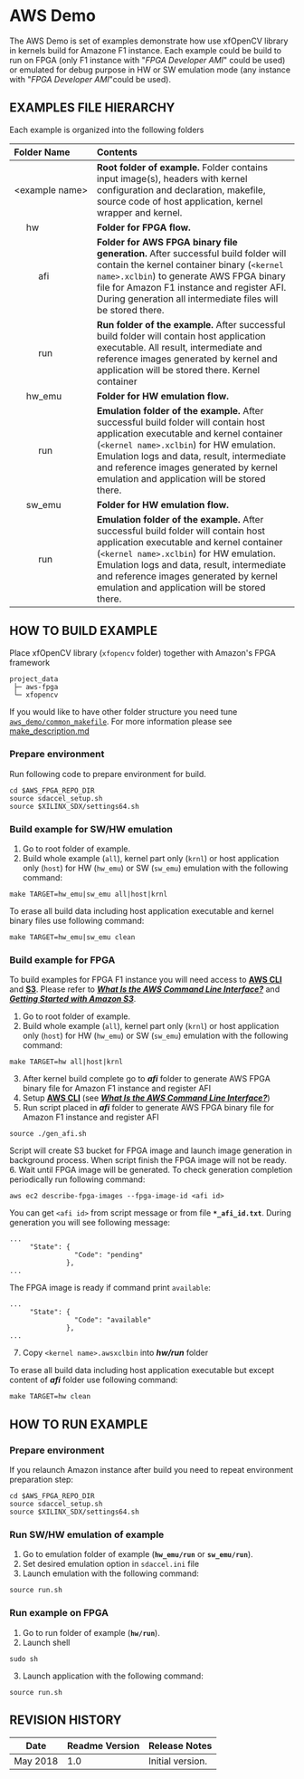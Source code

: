 AWS Demo 
======================
The AWS Demo is set of examples demonstrate how use xfOpenCV library in kernels build for Amazone F1 instance. Each example could be build to run on FPGA (only F1 instance with "*FPGA Developer AMI*" could be used) or emulated for debug purpose in HW or SW emulation mode (any instance with "*FPGA Developer AMI*"could be used). 

## EXAMPLES FILE HIERARCHY
Each example is organized into the following folders 


|  Folder Name | Contents |
| :----- | :------ 
| &lt;example&nbsp;name&gt; | **Root folder of example.** Folder contains input image(s), headers with kernel configuration and declaration, makefile, source code of host application, kernel wrapper and kernel.|
| &nbsp;&nbsp;&nbsp;&nbsp;&nbsp;hw |**Folder for FPGA flow.**  |
| &nbsp;&nbsp;&nbsp;&nbsp;&nbsp;&nbsp;&nbsp;&nbsp;&nbsp;&nbsp;afi |**Folder for AWS FPGA binary file generation.** After successful build folder will contain the kernel container  binary (`<kernel name>.xclbin`) to generate AWS FPGA binary file for Amazon F1 instance and register AFI. During generation all intermediate files will be stored there. |
| &nbsp;&nbsp;&nbsp;&nbsp;&nbsp;&nbsp;&nbsp;&nbsp;&nbsp;&nbsp;run |**Run folder of the example.** After successful build folder will contain host application executable. All result, intermediate and reference images generated by kernel and application will be stored there. Kernel container  |
| &nbsp;&nbsp;&nbsp;&nbsp;&nbsp;hw_emu |**Folder for HW emulation flow.**  |
| &nbsp;&nbsp;&nbsp;&nbsp;&nbsp;&nbsp;&nbsp;&nbsp;&nbsp;&nbsp;run |**Emulation folder of the example.** After successful build folder will contain host application executable and kernel container (`<kernel name>.xclbin`) for HW emulation. Emulation logs and data, result, intermediate and reference images generated by kernel emulation and application will be stored there.  |
| &nbsp;&nbsp;&nbsp;&nbsp;&nbsp;sw_emu |**Folder for HW emulation flow.**  |
| &nbsp;&nbsp;&nbsp;&nbsp;&nbsp;&nbsp;&nbsp;&nbsp;&nbsp;&nbsp;run |**Emulation folder of the example.** After successful build folder will contain host application executable and kernel container (`<kernel name>.xclbin`) for HW emulation. Emulation logs and data, result, intermediate and reference images generated by kernel emulation and application will be stored there.  |


## HOW TO BUILD EXAMPLE
Place xfOpenCV library (`xfopencv` folder) together with Amazon's FPGA framework
```
project_data
 ├─ aws-fpga
 └─ xfopencv
```

If you would like to have other folder structure you need tune [`aws_demo/common_makefile`](common_makefile). For more information please see [make_description.md](make_description.md) 

### Prepare environment
Run following code to prepare environment for build.
```
cd $AWS_FPGA_REPO_DIR 
source sdaccel_setup.sh 
source $XILINX_SDX/settings64.sh
```

### Build example for SW/HW emulation

1. Go to root folder of example.
2. Build whole example (`all`), kernel part only (`krnl`) or host application only (`host`) for HW (`hw_emu`) or SW (`sw_emu`) emulation with the following command:
```
make TARGET=hw_emu|sw_emu all|host|krnl
```

To erase all build data including host application executable and kernel binary files use following command:
```
make TARGET=hw_emu|sw_emu clean
```

### Build example for FPGA

To build examples for FPGA F1 instance you will need access to [**AWS CLI**](https://aws.amazon.com/cli/) and [**S3**](https://aws.amazon.com/s3/). Please refer to **_[What Is the AWS Command Line Interface?](https://docs.aws.amazon.com/cli/latest/userguide/cli-chap-welcome.html)_** and **_[Getting Started with Amazon S3](https://aws.amazon.com/s3/getting-started/)_**.     
1. Go to root folder of example.
2. Build whole example (`all`), kernel part only (`krnl`) or host application only (`host`) for HW (`hw_emu`) or SW (`sw_emu`) emulation with the following command:
```
make TARGET=hw all|host|krnl
```
3. After kernel build complete go to ***afi*** folder to generate AWS FPGA binary file for Amazon F1 instance and register AFI
4. Setup **[AWS CLI](https://aws.amazon.com/cli/)**  (see **_[What Is the AWS Command Line Interface?](https://docs.aws.amazon.com/cli/latest/userguide/cli-chap-welcome.html)_**)
5. Run script placed in ***afi*** folder to generate AWS FPGA binary file for Amazon F1 instance and register AFI 
```
source ./gen_afi.sh
```
Script will create S3 bucket for FPGA image and launch image generation in background process. When script finish the FPGA image will not be ready.
6. Wait until FPGA image will be generated. To check generation completion periodically run following command:
```
aws ec2 describe-fpga-images --fpga-image-id <afi id>
```
You can get `<afi id>` from script message or from file **`*_afi_id.txt`**. During generation you will see following message:
```
...
     "State": {
                "Code": "pending"
              },
...
```   
The FPGA image is ready if command print `available`:
```
...
     "State": {
                "Code": "available"
              },
...
```   

7. Copy `<kernel name>.awsxclbin` into ***hw/run*** folder  

To erase all build data including host application executable but except content of ***afi*** folder use following command:
```
make TARGET=hw clean
```

## HOW TO RUN EXAMPLE

### Prepare environment
If you relaunch Amazon instance after build you need to repeat environment preparation step:
```
cd $AWS_FPGA_REPO_DIR 
source sdaccel_setup.sh 
source $XILINX_SDX/settings64.sh
```
### Run SW/HW emulation of example 

1. Go to emulation folder of example (**`hw_emu/run`** or **`sw_emu/run`**).
2. Set desired emulation option in `sdaccel.ini` file
3. Launch emulation with the following command:
```
source run.sh 
```

### Run example on FPGA 

1. Go to run folder of example (**`hw/run`**).
2. Launch shell
```
sudo sh
```
3. Launch application with the following command:
```
source run.sh 
```

## REVISION HISTORY

Date      | Readme Version | Release Notes
--------  |----------------|-------------------------
May 2018  | 1.0            | Initial version.
 
